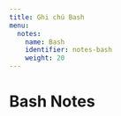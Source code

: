 ```yaml
---
title: Ghi chú Bash
menu:
  notes:
    name: Bash
    identifier: notes-bash
    weight: 20
---
```

# Bash Notes